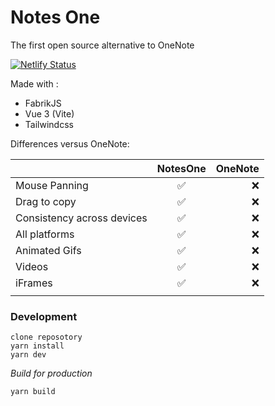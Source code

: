 # Notes One
The first open source alternative to OneNote

[![Netlify Status](https://api.netlify.com/api/v1/badges/456c69bc-acbe-4e23-8956-fe5edf15cb7c/deploy-status)](https://app.netlify.com/sites/notesone/deploys)

Made with : 
- FabrikJS
- Vue 3 (Vite)
- Tailwindcss


Differences versus OneNote:

|    |      NotesOne      |  OneNote |
|----------|:-------------:|------:|
| Mouse Panning |  ✅    | ❌ |
| Drag to copy |   ✅    |   ❌ |
| Consistency across devices |   ✅    |   ❌ |
| All platforms |   ✅    |   ❌ |
| Animated Gifs |   ✅    |   ❌ |
| Videos |   ✅    |   ❌ |
| iFrames |   ✅    |   ❌ |
|  | |     |



### Development
```
clone reposotory
yarn install
yarn dev
```

*Build for production*
```
yarn build
```
